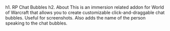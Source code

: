 h1. RP Chat Bubbles
h2. About
This is an immersion related addon for World of Warcraft that allows you to create customizable click-and-draggable chat bubbles. Useful for screenshots. Also adds the name of the person speaking to the chat bubbles. 
